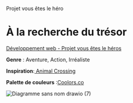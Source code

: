 Projet vous êtes le héro 


# À la recherche du trésor

[ Développement web - Projet vous êtes le héros](https://smnarnold.com/projets/vous-etes-le-heros)

**Genre** : Aventure, Action, Irréaliste

**Inspiration**:[ Animal Crossing](https://www.animal-crossing.com/)

**Palette de couleurs** :[Coolors.co](https://coolors.co/7d84b2-8e9dcc-d9dbf1-f9f9ed-dbf4a7)

![Diagramme sans nom drawio (7)](https://user-images.githubusercontent.com/89647723/191823111-82d8325c-034b-43c5-889a-aa016781c60f.png)
